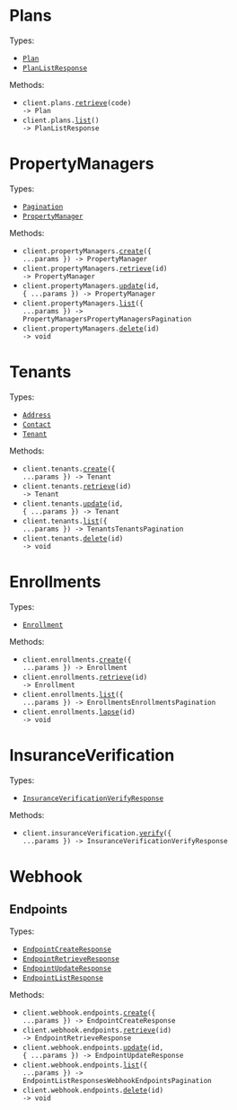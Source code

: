 # Plans

Types:

- <code><a href="./src/resources/plans.ts">Plan</a></code>
- <code><a href="./src/resources/plans.ts">PlanListResponse</a></code>

Methods:

- <code title="get /api/plans/{code}">client.plans.<a href="./src/resources/plans.ts">retrieve</a>(code) -> Plan</code>
- <code title="get /api/plans">client.plans.<a href="./src/resources/plans.ts">list</a>() -> PlanListResponse</code>

# PropertyManagers

Types:

- <code><a href="./src/resources/property-managers.ts">Pagination</a></code>
- <code><a href="./src/resources/property-managers.ts">PropertyManager</a></code>

Methods:

- <code title="post /api/property-managers">client.propertyManagers.<a href="./src/resources/property-managers.ts">create</a>({ ...params }) -> PropertyManager</code>
- <code title="get /api/property-managers/{id}">client.propertyManagers.<a href="./src/resources/property-managers.ts">retrieve</a>(id) -> PropertyManager</code>
- <code title="patch /api/property-managers/{id}">client.propertyManagers.<a href="./src/resources/property-managers.ts">update</a>(id, { ...params }) -> PropertyManager</code>
- <code title="get /api/property-managers">client.propertyManagers.<a href="./src/resources/property-managers.ts">list</a>({ ...params }) -> PropertyManagersPropertyManagersPagination</code>
- <code title="delete /api/property-managers/{id}">client.propertyManagers.<a href="./src/resources/property-managers.ts">delete</a>(id) -> void</code>

# Tenants

Types:

- <code><a href="./src/resources/tenants.ts">Address</a></code>
- <code><a href="./src/resources/tenants.ts">Contact</a></code>
- <code><a href="./src/resources/tenants.ts">Tenant</a></code>

Methods:

- <code title="post /api/tenants">client.tenants.<a href="./src/resources/tenants.ts">create</a>({ ...params }) -> Tenant</code>
- <code title="get /api/tenants/{id}">client.tenants.<a href="./src/resources/tenants.ts">retrieve</a>(id) -> Tenant</code>
- <code title="patch /api/tenants/{id}">client.tenants.<a href="./src/resources/tenants.ts">update</a>(id, { ...params }) -> Tenant</code>
- <code title="get /api/tenants">client.tenants.<a href="./src/resources/tenants.ts">list</a>({ ...params }) -> TenantsTenantsPagination</code>
- <code title="delete /api/tenants/{id}">client.tenants.<a href="./src/resources/tenants.ts">delete</a>(id) -> void</code>

# Enrollments

Types:

- <code><a href="./src/resources/enrollments.ts">Enrollment</a></code>

Methods:

- <code title="post /api/enrollments">client.enrollments.<a href="./src/resources/enrollments.ts">create</a>({ ...params }) -> Enrollment</code>
- <code title="get /api/enrollments/{id}">client.enrollments.<a href="./src/resources/enrollments.ts">retrieve</a>(id) -> Enrollment</code>
- <code title="get /api/enrollments">client.enrollments.<a href="./src/resources/enrollments.ts">list</a>({ ...params }) -> EnrollmentsEnrollmentsPagination</code>
- <code title="delete /api/enrollments/{id}">client.enrollments.<a href="./src/resources/enrollments.ts">lapse</a>(id) -> void</code>

# InsuranceVerification

Types:

- <code><a href="./src/resources/insurance-verification.ts">InsuranceVerificationVerifyResponse</a></code>

Methods:

- <code title="post /api/insurance-verification">client.insuranceVerification.<a href="./src/resources/insurance-verification.ts">verify</a>({ ...params }) -> InsuranceVerificationVerifyResponse</code>

# Webhook

## Endpoints

Types:

- <code><a href="./src/resources/webhook/endpoints.ts">EndpointCreateResponse</a></code>
- <code><a href="./src/resources/webhook/endpoints.ts">EndpointRetrieveResponse</a></code>
- <code><a href="./src/resources/webhook/endpoints.ts">EndpointUpdateResponse</a></code>
- <code><a href="./src/resources/webhook/endpoints.ts">EndpointListResponse</a></code>

Methods:

- <code title="post /api/webhook/endpoints">client.webhook.endpoints.<a href="./src/resources/webhook/endpoints.ts">create</a>({ ...params }) -> EndpointCreateResponse</code>
- <code title="get /api/webhook/endpoints/{id}">client.webhook.endpoints.<a href="./src/resources/webhook/endpoints.ts">retrieve</a>(id) -> EndpointRetrieveResponse</code>
- <code title="patch /api/webhook/endpoints/{id}">client.webhook.endpoints.<a href="./src/resources/webhook/endpoints.ts">update</a>(id, { ...params }) -> EndpointUpdateResponse</code>
- <code title="get /api/webhook/endpoints">client.webhook.endpoints.<a href="./src/resources/webhook/endpoints.ts">list</a>({ ...params }) -> EndpointListResponsesWebhookEndpointsPagination</code>
- <code title="delete /api/webhook/endpoints/{id}">client.webhook.endpoints.<a href="./src/resources/webhook/endpoints.ts">delete</a>(id) -> void</code>
